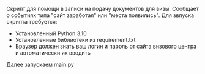 Скрипт для помощи в записи на подачу документов для визы. Сообщает о событиях типа "сайт заработал" или "места появились".
Для звпуска скрипта требуется:
- Установленный Python 3.10
- Установленные библиотеки из requirement.txt
- Браузер должен знать ваш логин и пароль от сайта визового центра и автоматически их вводить

Далее запускаем main.py
